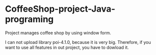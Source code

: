 # CoffeeShop-project-Java-programing
Project manages coffee shop by using window form.

I can not upload library poi-4.1.0, because it is very big. Therefore, if you want to use all features in out project, you have to dowload it.
